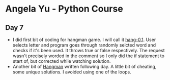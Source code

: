 # Angela Yu - Python Course
## Day 7
- I did first bit of coding for hangman game. I will call it [hang-0.1](hang-0.1.py). User selects letter and program goes through randomly selcted word and checks if it's been used. It throws true or false respectively. The request wasn't precisely worded in the comment so I only did the if statement to start of, but corrected while watching solution.
- Another bit of [Hangman](hang-0.11.py) written following day. A little bit of cheating, some unique solutions. I avoided using one of the loops.